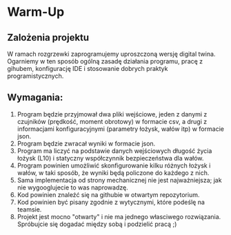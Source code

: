 # Warm-Up

## Zalożenia projektu 

W ramach rozgrzewki zaprogramujemy uproszczoną wersję digital twina.
Ogarniemy w ten sposób ogólną zasadę działania programu, pracę z gihubem,
konfigurację IDE i stosowanie dobrych praktyk programistycznych.

## Wymagania:
1. Program będzie przyjmował dwa pliki wejściowe, jeden z danymi z czujników (prędkość, moment obrotowy) w formacie csv, a drugi z informacjami konfiguracyjnymi (parametry łożysk, wałów itp) w formacie json.
2. Program będzie zwracał wyniki w formacie json.
3. Program ma liczyć na podstawie danych wejściowych długość życia łożysk (L10)
i statyczny współczynnik bezpieczeństwa dla wałów.
4. Program powinien umożliwić skonfigurowanie kilku różnych łożysk i wałów, w taki
sposób, że wyniki będą policzone do każdego z nich.
5. Sama implementacja od strony mechanicznej nie jest najważniejsza; jak nie wygooglujecie
to was naprowadzę.
6. Kod powinien znaleźć się na githubie w otwartym repozytorium.
7. Kod powinien być pisany zgodnie z wytycznymi, które podeślę na teamsie.
8. Projekt jest mocno "otwarty" i nie ma jednego własciwego rozwiązania. Spróbujcie się
dogadać między sobą i podzielić pracą ;)
